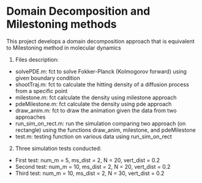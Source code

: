 # Domain Decomposition and Milestoning methods
This project develops a domain decomposition approach that is equivalent to Milestoning method in molecular dynamics

1. Files description:

* solvePDE.m: fct to solve Fokker-Planck (Kolmogorov forward) using given boundary condition
* shootTraj.m: fct to calculate the hitting density of a diffusion process from a specific point
* milestone.m: fct calculate the density using milestone approach
* pdeMilestone.m: fct calculate the density using pde approach
* draw_anim.m: fct to draw the animation given the data from two approaches
* run_sim_on_rect.m: run the simulation comparing two approach (on rectangle) using the functions draw_anim, milestone, and pdeMilestone
* test.m: testing function on various data using run_sim_on_rect

2. Three simulation tests conducted:

* First test: num_m = 5, ms_dist = 2, N = 20, vert_dist = 0.2
* Second test: num_m = 10, ms_dist = 2, N = 20, vert_dist = 0.2
* Third test: num_m = 10, ms_dist = 2, N = 30, vert_dist = 0.2